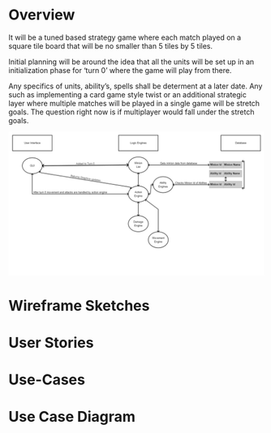 # Overview
It will be a tuned based strategy game where each match played on a square tile board that will be no smaller than 5 tiles by 5 tiles.

Initial planning will be around the idea that all the units will be set up in an initialization phase for ‘turn 0’ where the game will play from there.

Any specifics of units, ability’s, spells shall be determent at a later date. Any such as implementing a card game style twist or an additional strategic layer where multiple matches will be played in a single game will be stretch goals. The question right now is if multiplayer would fall under the stretch goals.

![](https://github.com/WDCaldwell/Strategy-Game-For-SENIOR-PROJECT/blob/0ba462ce5f567cb8c87e92578abb553a7652cf7d/ReadMe%20Images/components.png)

# Wireframe Sketches


# User Stories


# Use-Cases


# Use Case Diagram
